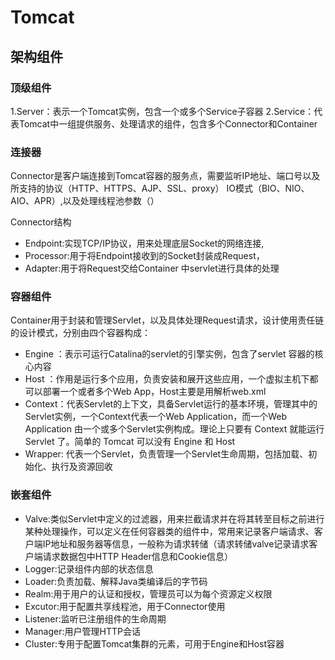 # Tomcat

## 架构组件
### 顶级组件
1.Server：表示一个Tomcat实例，包含一个或多个Service子容器
2.Service：代表Tomcat中一组提供服务、处理请求的组件，包含多个Connector和Container
### 连接器
Connector是客户端连接到Tomcat容器的服务点，需要监听IP地址、端口号以及所支持的协议（HTTP、HTTPS、AJP、SSL、proxy）
IO模式（BIO、NIO、AIO、APR）,以及处理线程池参数（）

Connector结构

- Endpoint:实现TCP/IP协议，用来处理底层Socket的网络连接,
- Processor:用于将Endpoint接收到的Socket封装成Request，
- Adapter:用于将Request交给Container 中servlet进行具体的处理
### 容器组件
Container用于封装和管理Servlet，以及具体处理Request请求，设计使用责任链的设计模式，分别由四个容器构成：
- Engine ：表示可运行Catalina的servlet的引擎实例，包含了servlet 容器的核心内容
- Host ：作用是运行多个应用，负责安装和展开这些应用，一个虚拟主机下都可以部署一个或者多个Web App，Host主要是用解析web.xml
- Context：代表Servlet的上下文，具备Servlet运行的基本环境，管理其中的Servlet实例，一个Context代表一个Web Application，而一个Web Application 由一个或多个Servlet实例构成。理论上只要有 Context 就能运行 Servlet 了。简单的 Tomcat 可以没有 Engine 和 Host
- Wrapper: 代表一个Servlet，负责管理一个Servlet生命周期，包括加载、初始化、执行及资源回收

### 嵌套组件
- Valve:类似Servlet中定义的过滤器，用来拦截请求并在将其转至目标之前进行某种处理操作，可以定义在任何容器类的组件中，常用来记录客户端请求、客户端IP地址和服务器等信息，一般称为请求转储（请求转储valve记录请求客户端请求数据包中HTTP Header信息和Cookie信息）
- Logger:记录组件内部的状态信息
- Loader:负责加载、解释Java类编译后的字节码
- Realm:用于用户的认证和授权，管理员可以为每个资源定义权限
- Excutor:用于配置共享线程池，用于Connector使用
- Listener:监听已注册组件的生命周期
- Manager:用户管理HTTP会话
- Cluster:专用于配置Tomcat集群的元素，可用于Engine和Host容器
